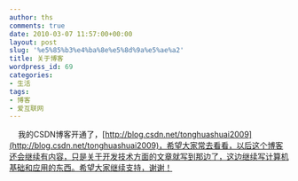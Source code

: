```yaml
---
author: ths
comments: true
date: 2010-03-07 11:57:00+00:00
layout: post
slug: '%e5%85%b3%e4%ba%8e%e5%8d%9a%e5%ae%a2'
title: 关于博客
wordpress_id: 69
categories:
- 生活
tags:
- 博客
- 爱互联网
---
```


   
我的CSDN博客开通了，[http://blog.csdn.net/tonghuashuai2009](http://blog.csdn.net/tonghuashuai2009)，希望大家常去看看，以后这个博客还会继续有内容，只是关于开发技术方面的文章就写到那边了，这边继续写计算机基础和应用的东西。希望大家继续支持，谢谢！





 



